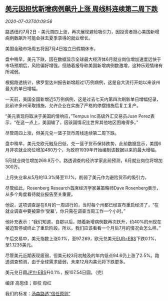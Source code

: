 <!--1593735794000-->
[美元因担忧新增病例飙升上涨 周线料连续第二周下跌](https://cn.reuters.com/article/forex-close-0702-thur-idCNKBS244012)
------

<div><i>2020-07-03T00:09:56</i></div><div class="StandardArticleBody_body"><p>路透纽约7月2日 - 美元周四上涨，再次展现避险吸引力，因投资者担心美国新增病例数飙升可能会抹去夏季录得的就业增长。 </p><p>美国金融市场周五将因7月4日独立日假期休市。 </p><p>盘中稍早，美元下跌，因在数据显示全球最大经济体6月就业岗位增加速度远快于市场预期后，风险偏好增强。但随着报导称美国新增病例数激增，这种乐观情绪有所减弱。 </p><p>根据路透统计，佛罗里达州报告新增超过1万例病例，这是自大流行开始以来该州最大的单日增幅。 </p><p>一天前，美国全国新增近5万例病例，这是过去七天内第四次刷新单日增幅纪录，此前许多州采取措施，允许企业在实施了严格的停摆措施后复工复产。 </p><p>“美元表现将取决于美国的情响应，”Tempus Inc高级外汇交易员Juan Perez表示，“在这一点上，美国输了，因该国情况比世界其他地区困难得多。” </p><p>尽管周四上涨，但美元兑一篮子货币周线连续第二周下跌。 </p><p>盘中稍早，美元兑欧元触及日低，兑一篮子货币保持跌势，此前数据显示，美国6月非农就业岗位增加480万个，为政府1939年开始编制该数据以来的最大增幅。 </p><p>5月就业岗位增加269.9万个。路透调查的经济学家此前预测，6月就业岗位将增加300万。 </p><p>上月失业率从5月的13.3%降至11.1%，削弱了美元作为避险货币的吸引力。 </p><p>尽管如此，Rosenberg Research首席经济学家兼策略师Dave Rosenberg表示，从多个角度看待就业报告至关重要。 </p><p>他说，这项调查是在6月的一周进行的，当时每个州都已经宣布重启经济了，“在就业调查中要被算作‘受雇’，你只需在调查当周工作一个小时。” </p><p>他补充表示：“我们知道，自那以后，随着新增病例数再次跃升，约40%的州现在被迫暂停或终止了重启阶段，所以，我们应该看看一个月后7月的情况会怎么样。” </p><p>午后交易中，美元指数上涨0.1%，至97.269，欧元兑美元<a href="/investing/currencies/quote?srcCurr=EUR&destCurr=USD">EUR=EBS</a>下跌0.1%，至1.1235美元。 </p><p>尽管美元近期表现疲弱，但美元较3月初触及的年内低点94.6仍上涨了2.5%。路透调查预测，由于全球需求疲弱，未来12月内美元将下跌更多。 </p><p>美元兑日圆<a href="/investing/currencies/quote?srcCurr=JPY&destCurr=USD">JPY=EBS</a>升0.1%，报107.54日圆。（完） </p><div class="Attribution_container"><div class="Attribution_attribution"><p class="Attribution_content">编译 高思佳；审校 母红</p></div></div><div class="StandardArticleBody_trustBadgeContainer"><span class="StandardArticleBody_trustBadgeTitle">我们的标准：</span><span class="trustBadgeUrl"><a href="https://www.thomsonreuters.cn/content/dam/openweb/documents/pdf/china/brochures/about-us-1.pdf">汤森路透“信任原则”</a></span></div></div>
